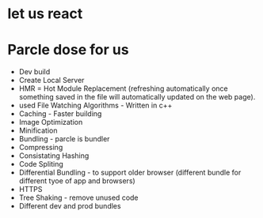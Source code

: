 # let us react

# Parcle dose for us 
- Dev build 
- Create Local Server
- HMR = Hot Module Replacement (refreshing automatically once something saved in the file will automatically updated on the web page).
-  used File Watching Algorithms - Written in c++
-  Caching - Faster building
-  Image Optimization
-  Minification
-  Bundling - parcle is bundler 
-  Compressing 
-  Consistating Hashing 
-  Code Spliting 
-  Differential Bundling - to support older browser (different bundle for different tyoe of app and browsers)
-  HTTPS
-  Tree Shaking - remove unused code 
-  Different dev and prod bundles